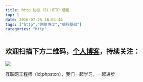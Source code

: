 ```yaml
---
title: http 协议（5）HTTP 使用
top: 1
date: 2016-07-25 16:04:44
tags: ["http","网络协议","编程基础"]
categories: "http"
---
```


## 欢迎扫描下方二维码，[个人博客](https://www.phpst.cn)，持续关注：

![](https://ww1.sinaimg.cn/large/a616b9a4gy1g4xzv954a4j20760763yo.jpg)

互联网工程师（id:phpstcn），我们一起学习，一起进步
